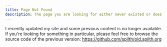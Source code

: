 ```yaml
---
title: Page Not Found
description: The page you are looking for either never existed or does not exist anymore.
---
```


I recently updated my site and some previous content is no longer available. If you're looking for something in particular, please feel free to browse the source code of the previous version: <https://github.com/spilth/old.spilth.org>
